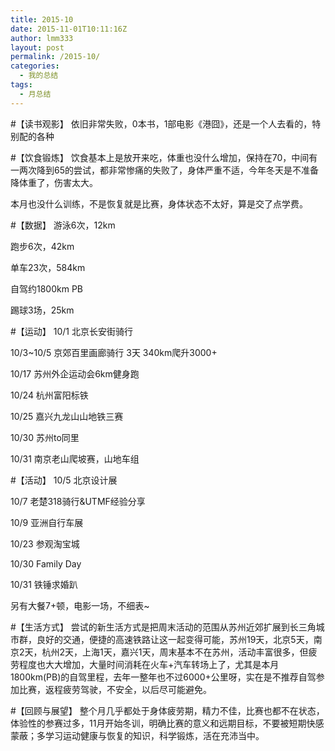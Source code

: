 ```yaml
---
title: 2015-10
date: 2015-11-01T10:11:16Z
author: lmm333
layout: post
permalink: /2015-10/
categories:
  - 我的总结
tags:
  - 月总结
---
```

#【读书观影】
依旧非常失败，0本书，1部电影《港囧》，还是一个人去看的，特别配的各种

#【饮食锻炼】
饮食基本上是放开来吃，体重也没什么增加，保持在70，中间有一两次降到65的尝试，都非常惨痛的失败了，身体严重不适，今年冬天是不准备降体重了，伤害太大。

本月也没什么训练，不是恢复就是比赛，身体状态不太好，算是交了点学费。

#【数据】
游泳6次，12km

跑步6次，42km

单车23次，584km

自驾约1800km PB

踢球3场，25km

#【运动】
10/1 北京长安街骑行

10/3~10/5 京郊百里画廊骑行 3天 340km爬升3000+

10/17 苏州外企运动会6km健身跑

10/24 杭州富阳标铁

10/25 嘉兴九龙山山地铁三赛

10/30 苏州to同里

10/31 南京老山爬坡赛，山地车组

#【活动】
10/5 北京设计展

10/7 老楚318骑行&amp;UTMF经验分享

10/9 亚洲自行车展

10/23 参观淘宝城

10/30 Family Day

10/31 铁锤求婚趴

另有大餐7+顿，电影一场，不细表~

#【生活方式】
尝试的新生活方式是把周末活动的范围从苏州近郊扩展到长三角城市群，良好的交通，便捷的高速铁路让这一起变得可能，苏州19天，北京5天，南京2天，杭州2天，上海1天，嘉兴1天，周末基本不在苏州，活动丰富很多，但疲劳程度也大大增加，大量时间消耗在火车+汽车转场上了，尤其是本月1800km(PB)的自驾里程，去年一整年也不过6000+公里呀，实在是不推荐自驾参加比赛，返程疲劳驾驶，不安全，以后尽可能避免。

 #【回顾与展望】
整个月几乎都处于身体疲劳期，精力不佳，比赛也都不在状态，体验性的参赛过多，11月开始冬训，明确比赛的意义和远期目标，不要被短期快感蒙蔽；多学习运动健康与恢复的知识，科学锻炼，活在充沛当中。